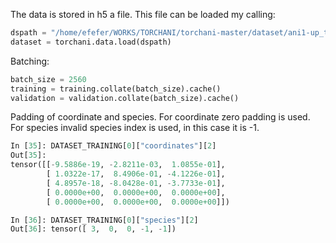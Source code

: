 
The data is stored in h5 a file. This file can be loaded my calling:

```python
dspath = "/home/efefer/WORKS/TORCHANI/torchani-master/dataset/ani1-up_to_gdb4/ani_gdb_s01.h5"
dataset = torchani.data.load(dspath)
```


Batching:
```python
batch_size = 2560
training = training.collate(batch_size).cache()
validation = validation.collate(batch_size).cache()
```

Padding of coordinate and species.
For coordinate zero padding is used. For species invalid species index is used, in this case
it is -1.
```py
In [35]: DATASET_TRAINING[0]["coordinates"][2]                                                                                         
Out[35]: 
tensor([[-9.5886e-19, -2.8211e-03,  1.0855e-01],
        [ 1.0322e-17,  8.4906e-01, -4.1226e-01],
        [ 4.8957e-18, -8.0428e-01, -3.7733e-01],
        [ 0.0000e+00,  0.0000e+00,  0.0000e+00],
        [ 0.0000e+00,  0.0000e+00,  0.0000e+00]])

In [36]: DATASET_TRAINING[0]["species"][2]                                                                                             
Out[36]: tensor([ 3,  0,  0, -1, -1])
```